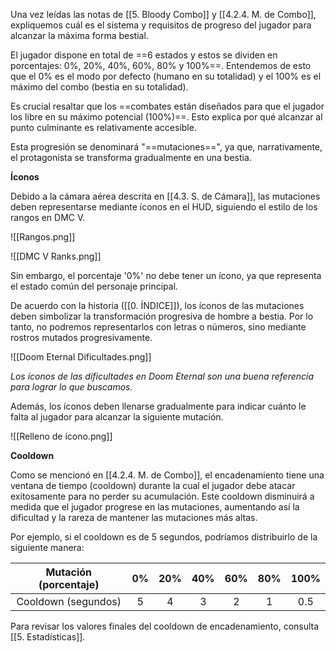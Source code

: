 
Una vez leídas las notas de [[5. Bloody Combo]] y [[4.2.4. M. de Combo]], expliquemos cuál es el sistema y requisitos de progreso del jugador para alcanzar la máxima forma bestial.

El jugador dispone en total de ==6 estados y estos se dividen en porcentajes: 0%, 20%, 40%, 60%, 80% y 100%==. Entendemos de esto que el 0% es el modo por defecto (humano en su totalidad) y el 100% es el máximo del combo (bestia en su totalidad).

Es crucial resaltar que los ==combates están diseñados para que el jugador los libre en su máximo potencial (100%)==. Esto explica por qué alcanzar al punto culminante es relativamente accesible.

Esta progresión se denominará "==mutaciones==", ya que, narrativamente, el protagonista se transforma gradualmente en una bestia.

**Íconos**

Debido a la cámara aérea descrita en [[4.3. S. de Cámara]], las mutaciones deben representarse mediante íconos en el HUD, siguiendo el estilo de los rangos en DMC V.

![[Rangos.png]]

![[DMC V Ranks.png]]

Sin embargo, el porcentaje '0%' no debe tener un ícono, ya que representa el estado común del personaje principal.

De acuerdo con la historia ([[0. ÍNDICE]]), los íconos de las mutaciones deben simbolizar la transformación progresiva de hombre a bestia. Por lo tanto, no podremos representarlos con letras o números, sino mediante rostros mutados progresivamente.

![[Doom Eternal Dificultades.png]]

*Los íconos de las dificultades en Doom Eternal son una buena referencia para lograr lo que buscamos.*

Además, los íconos deben llenarse gradualmente para indicar cuánto le falta al jugador para alcanzar la siguiente mutación.

![[Relleno de ícono.png]]

**Cooldown**

Como se mencionó en [[4.2.4. M. de Combo]], el encadenamiento tiene una ventana de tiempo (cooldown) durante la cual el jugador debe atacar exitosamente para no perder su acumulación. Este cooldown disminuirá a medida que el jugador progrese en las mutaciones, aumentando así la dificultad y la rareza de mantener las mutaciones más altas.

Por ejemplo, si el cooldown es de 5 segundos, podríamos distribuirlo de la siguiente manera:

| Mutación (porcentaje) | 0%  | 20% | 40% | 60% | 80% | 100% |
|:---------------------:|:---:|:---:|:---:|:---:|:---:|:----:|
|  Cooldown (segundos)  |  5  |  4  |  3  |  2  |  1  | 0.5  |

Para revisar los valores finales del cooldown de encadenamiento, consulta [[5. Estadísticas]].
